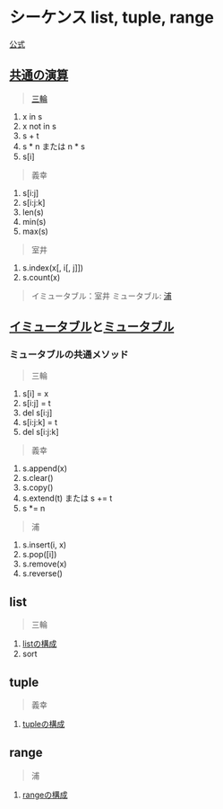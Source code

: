 # シーケンス list, tuple, range

[公式](https://docs.python.org/ja/3/library/stdtypes.html#sequence-types-list-tuple-range)

## [共通の演算](https://docs.python.org/ja/3/library/stdtypes.html#common-sequence-operations)
> [三輪](https://github.com/YutaUra/YCU-Programing/blob/master/Python_understanding/%242_list/list_01_miwa.ipynb)
1. x in s
1. x not in s
1. s + t
1. s * n または n * s
1. s[i]
> 義幸
1. s[i:j]
1. s[i:j:k]
1. len(s)
1. min(s)
1. max(s)
> 室井
1. s.index(x[, i[, j]])
1. s.count(x)
> イミュータブル：室井
> ミュータブル: [浦](https://github.com/YutaUra/YCU-Programing/blob/master/Python_understanding/%242_list/list_4_ura.ipynb)
## [イミュータブル](https://docs.python.org/ja/3/library/stdtypes.html#immutable-sequence-types)と[ミュータブル](https://docs.python.org/ja/3/library/stdtypes.html#mutable-sequence-types)
### ミュータブルの共通メソッド
> 三輪
1. s[i] = x
1. s[i:j] = t
1. del s[i:j]
1. s[i:j:k] = t
1. del s[i:j:k]
> 義幸
1. s.append(x)
1. s.clear()
1. s.copy()
1. s.extend(t) または s += t
1. s *= n
> 浦
1. s.insert(i, x)
1. s.pop([i])
1. s.remove(x)
1. s.reverse()

## list
> 三輪
1. [listの構成](https://docs.python.org/ja/3/library/stdtypes.html#list)
1. sort

## tuple
> 義幸
1. [tupleの構成](https://docs.python.org/ja/3/library/stdtypes.html#tuple)

## range
> 浦
1. [rangeの構成](https://docs.python.org/ja/3/library/stdtypes.html#range)
